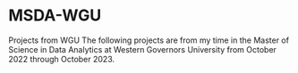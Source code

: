 # MSDA-WGU
Projects from WGU
The following projects are from my time in the Master of Science in Data Analytics at Western Governors University from October 2022 through October 2023.
